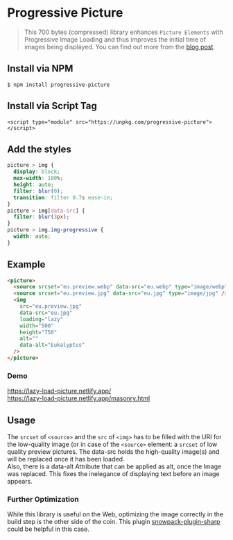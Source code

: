 # Progressive Picture

> This 700 bytes (compressed) library enhances `Picture Elements` with Progressive Image Loading and thus improves the initial time of images being displayed.
> You can find out more from the [blog post](https://dev.to/fabkrut/enhancing-images-on-the-web-3b35).

## Install via NPM

```
$ npm install progressive-picture
```

## Install via Script Tag

```
<script type="module" src="https://unpkg.com/progressive-picture"></script>
```

## Add the styles

```css
picture > img {
  display: block;
  max-width: 100%;
  height: auto;
  filter: blur(0);
  transition: filter 0.7s ease-in;
}
picture > img[data-src] {
  filter: blur(3px);
}
picture > img.img-progressive {
  width: auto;
}
```

## Example

```html
<picture>
  <source srcset="eu.preview.webp" data-src="eu.webp" type="image/webp" />
  <source srcset="eu.preview.jpg" data-src="eu.jpg" type="image/jpg" />
  <img
    src="eu.preview.jpg"
    data-src="eu.jpg"
    loading="lazy"
    width="500"
    height="750"
    alt=""
    data-alt="Eukalyptus"
  />
</picture>
```

### Demo

https://lazy-load-picture.netlify.app/  
https://lazy-load-picture.netlify.app/masonry.html

## Usage

The `srcset` of `<source>` and the `src` of `<img>` has to be filled with the URI for the low-quality image (or in case of the `<source>` element: a `srcset` of low quality preview pictures. The data-src holds the high-quality image(s) and will be replaced once it has been loaded.  
Also, there is a data-alt Attribute that can be applied as alt, once the Image was replaced. This fixes the inelegance of displaying text before an image appears.

### Further Optimization

While this library is useful on the Web, optimizing the image correctly in the build step is the other side of the coin. This plugin [snowpack-plugin-sharp](https://www.npmjs.com/package/snowpack-plugin-sharp) could be helpful in this case.
